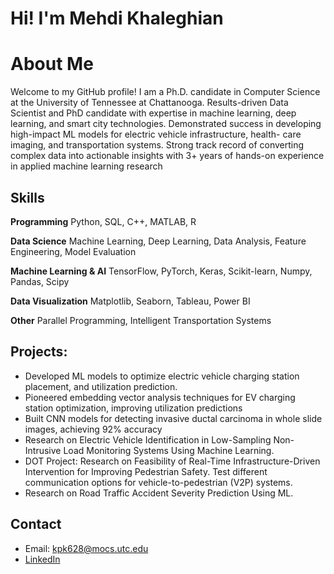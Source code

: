 # Hi! I'm Mehdi Khaleghian
# About Me

Welcome to my GitHub profile! I am a Ph.D. candidate in Computer Science at the University of Tennessee at Chattanooga. Results-driven Data Scientist and PhD candidate with expertise in machine learning, deep learning, and smart city technologies. Demonstrated success in developing high-impact ML models for electric vehicle infrastructure, health- care imaging, and transportation systems. Strong track record of converting complex data into actionable insights with 3+ years of hands-on experience in applied machine learning research



## Skills

**Programming**
Python, SQL, C++, MATLAB, R

**Data Science**
Machine Learning, Deep Learning, Data Analysis, Feature Engineering, Model Evaluation

**Machine Learning & AI**
TensorFlow, PyTorch, Keras, Scikit-learn, Numpy, Pandas, Scipy

**Data Visualization**
Matplotlib, Seaborn, Tableau, Power BI

**Other**
Parallel Programming, Intelligent Transportation Systems


## Projects:

- Developed ML models to optimize electric vehicle charging station placement, and utilization prediction.
- Pioneered embedding vector analysis techniques for EV charging station optimization, improving utilization predictions
- Built CNN models for detecting invasive ductal carcinoma in whole slide images, achieving 92% accuracy
- Research on Electric Vehicle Identification in Low-Sampling Non-Intrusive Load Monitoring Systems Using Machine Learning.
- DOT Project: Research on Feasibility of Real-Time Infrastructure-Driven Intervention for Improving Pedestrian Safety. Test different communication options for vehicle-to-pedestrian (V2P) systems.
- Research on Road Traffic Accident Severity Prediction Using ML.

## Contact
- Email: kpk628@mocs.utc.edu
- [LinkedIn](https://www.linkedin.com/in/mkhaleghian/)
